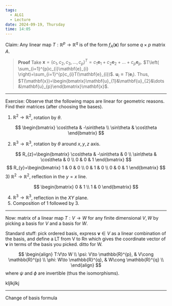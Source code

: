 ```yaml
---
tags:
  - ALG1
  - Lecture
date: 2024-09-19, Thursday
time: 14:05
---
```



Claim: Any linear map $T:\mathbb{R}^{p}\to \mathbb{R}^{q}$ is of the form $f_{A}(\mathbf{x})$ for some $q\times p$ matrix $A$. 

>**Proof**
>Take $\mathbf{x}=(c_{1}, c_{2}, c_{3}, \dots, c_{p})^{T}=c_{1}\mathbf{e}_{1}+c_{2}\mathbf{e}_{2}+\dots+c_{p}\mathbf{e}_{p}$.
>$T\left( \sum_{i=1}^{p}c_{i}\mathbf{e}_{i} \right)=\sum_{i=1}^{p}c_{i}T(\mathbf{e}_{i})$.
>$\mathbf{u}_{i}\equiv T(\mathbf{e}_{i})$.
>Thus, $T(\mathbf{x})=\begin{bmatrix}\mathbf{u}_{1}&\mathbf{u}_{2}&\dots&\mathbf{u}_{p}\end{bmatrix}\mathbf{x}$.

---

Exercise:
Observe that the following maps are linear for geometric reasons. Find their matrices (after choosing the bases). 

1) $\mathbb{R}^{2}\to \mathbb{R}^{2}$, rotation by $\theta$.

$$
\begin{bmatrix}
\cos\theta & -\sin\theta \\
\sin\theta & \cos\theta
\end{bmatrix}
$$

2) $\mathbb{R}^{3}\to \mathbb{R}^{3}$, rotation by $\theta$ around $x, y, z$ axis.

$$
R_{z}=\begin{bmatrix}
\cos\theta & -\sin\theta & 0 \\
\sin\theta & \cos\theta & 0 \\
0 & 0 & 1
\end{bmatrix}
$$
$$
R_{y}=\begin{bmatrix}
1 & 0 & 0 \\
0 & 1 & 0 \\
0 & 0 & 1
\end{bmatrix}
$$
3) $\mathbb{R}^{2}\to \mathbb{R}^{2}$, reflection in the $y=x$ line.

$$
\begin{bmatrix}
0 & 1 \\
1 & 0
\end{bmatrix}
$$

4) $\mathbb{R}^{3}\to \mathbb{R}^{3}$, reflection in the $XY$ plane.
5) Composition of 1 followed by 3.

---

Now: matrix of a linear map $T:V\to W$ for any finite dimensional $V, W$ by picking a basis for $V$ and a basis for $W$.

Standard stuff: pick ordered basis, express $\mathbf{v}\in V$ as a linear combination of the basis, and define a LT from V to Rn which gives the coordinate vector of $\mathbf{v}$ in terms of the basis you picked.
ditto for W. 

$$
\begin{align}
T:V\to W \\
\psi: V\to \mathbb{R}^{p},  & V\cong \mathbb{R}^{p} \\
\phi: W\to \mathbb{R}^{q},  & W\cong \mathbb{R}^{q} \\
\end{align}
$$
where $\psi$ and $\phi$ are invertible (thus the isomorphisms). 

kljlkjlkj


---
Change of basis formula